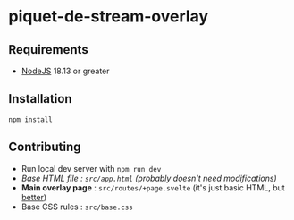 # piquet-de-stream-overlay

## Requirements

- [NodeJS](https://nodejs.org/en/) 18.13 or greater

## Installation

```
npm install
```

## Contributing

- Run local dev server with `npm run dev`
- _Base HTML file : `src/app.html` (probably doesn't need modifications)_
- **Main overlay page** : `src/routes/+page.svelte` (it's just basic HTML, but [better](https://svelte.dev/tutorial/adding-data))
- Base CSS rules : `src/base.css`
